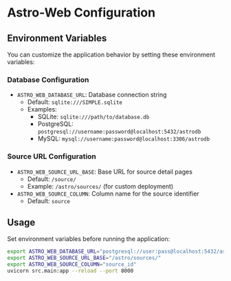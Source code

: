 # Astro-Web Configuration

## Environment Variables

You can customize the application behavior by setting these environment variables:

### Database Configuration

- `ASTRO_WEB_DATABASE_URL`: Database connection string
  - Default: `sqlite:///SIMPLE.sqlite`
  - Examples:
    - SQLite: `sqlite:///path/to/database.db`
    - PostgreSQL: `postgresql://username:password@localhost:5432/astrodb`
    - MySQL: `mysql://username:password@localhost:3306/astrodb`

### Source URL Configuration

- `ASTRO_WEB_SOURCE_URL_BASE`: Base URL for source detail pages
  - Default: `/source/`
  - Example: `/astro/sources/` (for custom deployment)
- `ASTRO_WEB_SOURCE_COLUMN`: Column name for the source identifier
  - Default: `source`

## Usage

Set environment variables before running the application:

```bash
export ASTRO_WEB_DATABASE_URL="postgresql://user:pass@localhost:5432/astrodb"
export ASTRO_WEB_SOURCE_URL_BASE="/astro/sources/"
export ASTRO_WEB_SOURCE_COLUMN="source_id"
uvicorn src.main:app --reload --port 8000
```

